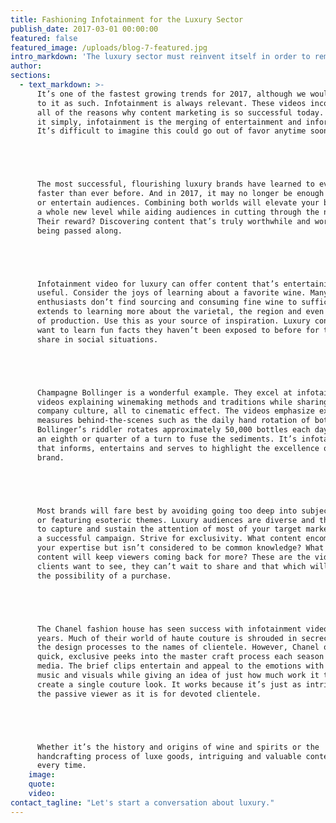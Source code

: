 ```yaml
---
title: Fashioning Infotainment for the Luxury Sector
publish_date: 2017-03-01 00:00:00
featured: false
featured_image: /uploads/blog-7-featured.jpg
intro_markdown: 'The luxury sector must reinvent itself in order to remain relevant, attractive and exciting. This extends to adapting marketing methods to reflect the strongest, most promising strategies of our time. One such strategy and a particularly promising trend for the new year comes to mind - infotainment video.​'
author:
sections:
  - text_markdown: >-
      It’s one of the fastest growing trends for 2017, although we wouldn’t refer
      to it as such. Infotainment is always relevant. These videos incorporate
      all of the reasons why content marketing is so successful today. And to put
      it simply, infotainment is the merging of entertainment and information.
      It’s difficult to imagine this could go out of favor anytime soon.





      The most successful, flourishing luxury brands have learned to evolve
      faster than ever before. And in 2017, it may no longer be enough to inform
      or entertain audiences. Combining both worlds will elevate your brand to
      a whole new level while aiding audiences in cutting through the noise.
      Their reward? Discovering content that’s truly worthwhile and worthy of
      being passed along.





      Infotainment video for luxury can offer content that’s entertaining yet
      useful. Consider the joys of learning about a favorite wine. Many
      enthusiasts don’t find sourcing and consuming fine wine to suffice. The joy
      extends to learning more about the varietal, the region and even the year
      of production. Use this as your source of inspiration. Luxury consumers
      want to learn fun facts they haven’t been exposed to before for tidbits to
      share in social situations.





      Champagne Bollinger is a wonderful example. They excel at infotainment with
      videos explaining winemaking methods and traditions while sharing their
      company culture, all to cinematic effect. The videos emphasize exacting
      measures behind-the-scenes such as the daily hand rotation of bottles.
      Bollinger’s riddler rotates approximately 50,000 bottles each day by just
      an eighth or quarter of a turn to fuse the sediments. It’s infotainment
      that informs, entertains and serves to highlight the excellence of the
      brand.





      Most brands will fare best by avoiding going too deep into subject matter
      or featuring esoteric themes. Luxury audiences are diverse and the aim is
      to capture and sustain the attention of most of your target market for
      a successful campaign. Strive for exclusivity. What content encompasses
      your expertise but isn’t considered to be common knowledge? What type of
      content will keep viewers coming back for more? These are the videos your
      clients want to see, they can’t wait to share and that which will inspire
      the possibility of a purchase.





      The Chanel fashion house has seen success with infotainment video for
      years. Much of their world of haute couture is shrouded in secrecy - from
      the design processes to the names of clientele. However, Chanel offers
      quick, exclusive peeks into the master craft process each season for social
      media. The brief clips entertain and appeal to the emotions with attractive
      music and visuals while giving an idea of just how much work it takes to
      create a single couture look. It works because it’s just as intriguing for
      the passive viewer as it is for devoted clientele.





      Whether it’s the history and origins of wine and spirits or the
      handcrafting process of luxe goods, intriguing and valuable content “wins”
      every time.​
    image:
    quote:
    video:
contact_tagline: "Let's start a conversation about luxury."
---
```



